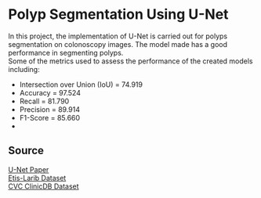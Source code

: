 # Polyp Segmentation Using U-Net

In this project, the implementation of U-Net is carried out for polyps segmentation on colonoscopy images.  The model made has a good performance in segmenting polyps.  
Some of the metrics used to assess the performance of the created models including:

-   Intersection over Union (IoU) = 74.919
- Accuracy = 97.524 
- Recall = 81.790
- Precision = 89.914
- F1-Score = 85.660
- 
## Source
[U-Net Paper](https://arxiv.org/abs/1505.04597) <br>
[Etis-Larib Dataset](https://polyp.grand-challenge.org/Databases/) <br>
[CVC ClinicDB Dataset](https://polyp.grand-challenge.org/CVCClinicDB/)
